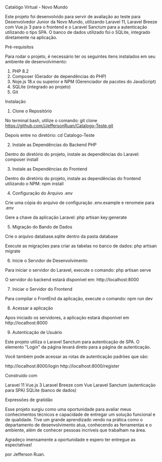 Catalógo Virtual - Novo Mundo

Este projeto foi desenvolvido para servir de avaliação ao teste para Desenvolvedor Junior da Novo Mundo, utilizando Laravel 11, Laravel Breeze com Vue.js 3 para o frontend e o Laravel Sanctum para a autenticação utilizando o tipo SPA. O banco de dados utilizado foi o SQLite, integrado diretamente na aplicação.

Pré-requisitos

Para rodar o projeto, é necessário ter os seguintes itens instalados em seu ambiente de desenvolvimento:

1. PHP 8.2 
2. Composer (Gerador de dependências do PHP)
3. Noje.js 18.x ou superior e NPM (Gerenciador de pacotes do JavaScript)
4. SQLite (integrado ao projeto)
5. Git 

Instalação

1. Clone o Repositório

No terminal bash, utilize o comando: git clone https://github.com//JeffersonRuan/Catalogo-Teste.git

Depois entre no diretório: cd Catalogo-Teste

2. Instale as Dependências do Backend PHP

Dentro do diretório do projeto, instale as dependências do Laravel: composer install

3. Instale as Dependências do Frontend

Dentro do diretório do projeto, instale as dependências do frontend utilizando o NPM: npm install 

4. Configuração do Arquivo .env

Crie uma cópia do arquivo de configuração .env.example e renomeie para .env

Gere a chave da aplicação Laravel: php artisan key:generate

5. Migração do Bando de Dados

Crie o arquivo database.sqlite dentro da pasta database

Execute as migrações para criar as tabelas no banco de dados: php artisan migrate

6. Inicie o Servidor de Desenvolvimento

Para iniciar o servidor do Laravel, execute o comando: php artisan serve

O servidor do backend estará disponível em: http://localhost:8000

7. Iniciar o Servidor do Frontend

Para compilar o FrontEnd da aplicação, execute o comando: npm run dev

8. Acessar a aplicação

Apos iniciado os servidores, a aplicação estará disponível em http://localhost:8000

9. Autenticação de Usuário

Este projeto utiliza o Laravel Sanctum para autenticação de SPA. O elemento "Login" da página levará direto para a página de autenticação.

Você também pode acessar as rotas de autenticação padrões que são:

http://localhost:8000/login
http://localhost:8000/register


Construido com

Laravel 11
Vue.js 3
Laravel Breeze com Vue
Laravel Sanctum (autenticação para SPA)
SQLite (banco de dados)


Expressões de gratidão

Esse projeto surgiu como uma oportunidade para avaliar meus conhecimentos técnicos e capacidade de entregar um solução funcional e de qualidade. Tive um grande aprendizado vendo na prática como o departamento de desenvolvimento atua, conhecendo as ferramentas e o ambiente, além de conhecer pessoas incríveis que trabalham na área.

Agradeço imensamente a oportunidade e espero ter entregue as espectativas!

por Jefferson Ruan.










